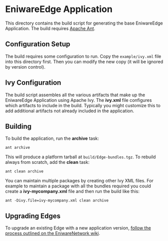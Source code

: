 # EniwareEdge Application

This directory contains the build script for generating the base EniwareEdge
Application. The build requires [Apache Ant][ant].

## Configuration Setup

The build requires some configuration to run. Copy the `example/ivy.xml` file
into this directory first. Then you can modify the new copy (it will be
ignored by version control).

## Ivy Configuration

The build script assembles all the various artifacts that make up the EniwareEdge
Application using Apache Ivy. The **ivy.xml** file configures which artifacts to
include in the build. Typically you might customize this to add additional 
artifacts not already included in the application.

## Building

To build the application, run the **archive** task:

	ant archive
	
This will produce a platform tarball at `build/Edge-bundles.tgz`. To
rebuild always from scratch, add the **clean** task:

	ant clean archive

You can maintain multiple packages by creating other Ivy XML files. For example
to maintain a package with all the bundles required you could create a 
**ivy-mycompany.xml** file and then run the build like this:

	ant -Divy.file=ivy-mycompany.xml clean archive

## Upgrading Edges

To upgrade an existing Edge with a new application version, [follow the process
outlined on the EniwareNetwork wiki][upgrade].

 
  [ant]: https://ant.apache.org/
  
 [upgrade]: https://github.com/EniwareNetwork/eniwarenetwork/wiki/EniwareEdge-Manual-Platform-Update
 